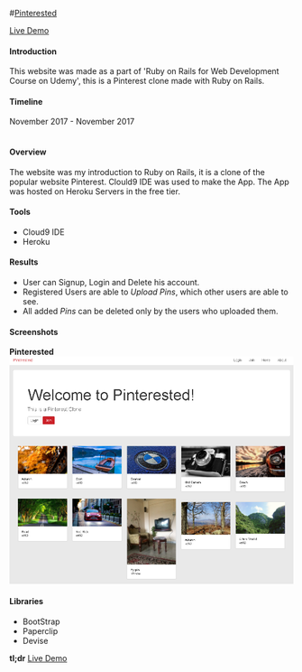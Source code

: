 #[Pinterested](https://pinterested-ct83.herokuapp.com/)

[Live Demo](https://pinterested-ct83.herokuapp.com/)

<h4>Introduction</h4>
This website was made as a part of 'Ruby on Rails for Web Development Course on Udemy', this is a Pinterest clone made with Ruby on Rails.

<h4>Timeline</h4>
November 2017 - November 2017
<br><br>

<h4>Overview</h4>
The website was my introduction to Ruby on Rails, it is a clone of the popular website Pinterest. Clould9 IDE was used to make the App. The App was hosted on Heroku Servers in the free tier.

<h4>Tools</h4>
<ul>
<li>Cloud9 IDE</li>
<li>Heroku</li>
</ul>


<h4>Results</h4>
<ul>
<li>User can Signup, Login and Delete his account.</li>
<li>Registered Users are able to  <em>Upload Pins</em>, which other users are able to see.</li>
<li>All added <em>Pins</em> can be deleted only by the users who uploaded them.</li>
</ul>


<h4>Screenshots</h4>
<b>Pinterested</b>
<img src="README_IMAGES/website.PNG">



<h4>Libraries</h4>
<ul>
<li>BootStrap</li>
<li>Paperclip</li>
<li>Devise</li>
</ul>




<b>tl;dr</b> [Live Demo](https://pinterested-ct83.herokuapp.com/)
